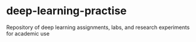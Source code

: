 # deep-learning-practise
Repository of deep learning assignments, labs, and research experiments for academic use
